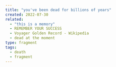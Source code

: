 ```yaml
---
title: "you've been dead for billions of years"
created: 2022-07-30
related:
  - "this is a memory"
  - REMEMBER YOUR SUCCESS
  - Voyager Golden Record - Wikipedia
  - dead at the moment
type: fragment
tags:
  - death
  - fragment
---
```

